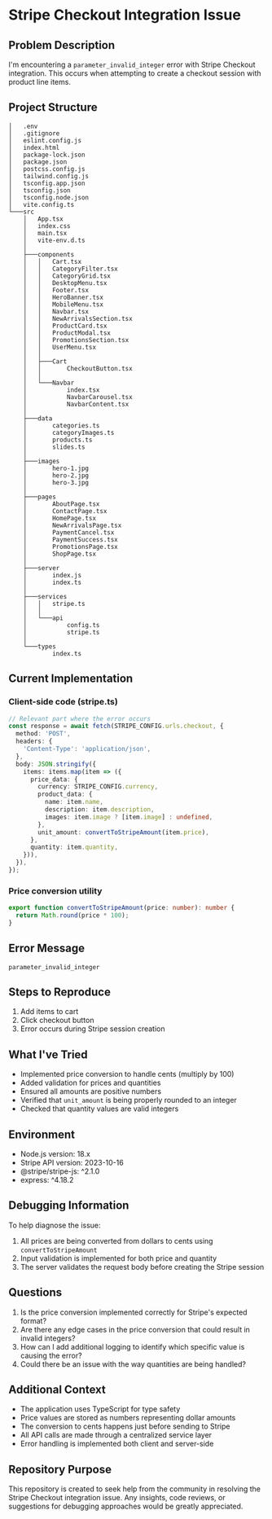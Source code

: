 # Stripe Checkout Integration Issue

## Problem Description
I'm encountering a `parameter_invalid_integer` error with Stripe Checkout integration. This occurs when attempting to create a checkout session with product line items.

## Project Structure
```
│   .env
│   .gitignore
│   eslint.config.js
│   index.html
│   package-lock.json
│   package.json
│   postcss.config.js
│   tailwind.config.js
│   tsconfig.app.json
│   tsconfig.json
│   tsconfig.node.json
│   vite.config.ts
└───src
    │   App.tsx
    │   index.css
    │   main.tsx
    │   vite-env.d.ts
    │   
    ├───components
    │   │   Cart.tsx
    │   │   CategoryFilter.tsx
    │   │   CategoryGrid.tsx
    │   │   DesktopMenu.tsx
    │   │   Footer.tsx
    │   │   HeroBanner.tsx
    │   │   MobileMenu.tsx
    │   │   Navbar.tsx
    │   │   NewArrivalsSection.tsx
    │   │   ProductCard.tsx
    │   │   ProductModal.tsx
    │   │   PromotionsSection.tsx
    │   │   UserMenu.tsx
    │   │   
    │   ├───Cart
    │   │       CheckoutButton.tsx
    │   │       
    │   └───Navbar
    │           index.tsx
    │           NavbarCarousel.tsx
    │           NavbarContent.tsx
    │           
    ├───data
    │       categories.ts
    │       categoryImages.ts
    │       products.ts
    │       slides.ts
    │       
    ├───images
    │       hero-1.jpg
    │       hero-2.jpg
    │       hero-3.jpg
    │       
    ├───pages
    │       AboutPage.tsx
    │       ContactPage.tsx
    │       HomePage.tsx
    │       NewArrivalsPage.tsx
    │       PaymentCancel.tsx
    │       PaymentSuccess.tsx
    │       PromotionsPage.tsx
    │       ShopPage.tsx
    │       
    ├───server
    │       index.js
    │       index.ts
    │       
    ├───services
    │   │   stripe.ts
    │   │   
    │   └───api
    │           config.ts
    │           stripe.ts
    │           
    └───types
            index.ts
```

## Current Implementation

### Client-side code (stripe.ts)
```typescript
// Relevant part where the error occurs
const response = await fetch(STRIPE_CONFIG.urls.checkout, {
  method: 'POST',
  headers: {
    'Content-Type': 'application/json',
  },
  body: JSON.stringify({
    items: items.map(item => ({
      price_data: {
        currency: STRIPE_CONFIG.currency,
        product_data: {
          name: item.name,
          description: item.description,
          images: item.image ? [item.image] : undefined,
        },
        unit_amount: convertToStripeAmount(item.price),
      },
      quantity: item.quantity,
    })),
  }),
});
```

### Price conversion utility
```typescript
export function convertToStripeAmount(price: number): number {
  return Math.round(price * 100);
}
```

## Error Message
```
parameter_invalid_integer
```

## Steps to Reproduce
1. Add items to cart
2. Click checkout button
3. Error occurs during Stripe session creation

## What I've Tried
- Implemented price conversion to handle cents (multiply by 100)
- Added validation for prices and quantities
- Ensured all amounts are positive numbers
- Verified that `unit_amount` is being properly rounded to an integer
- Checked that quantity values are valid integers

## Environment
- Node.js version: 18.x
- Stripe API version: 2023-10-16
- @stripe/stripe-js: ^2.1.0
- express: ^4.18.2

## Debugging Information
To help diagnose the issue:
1. All prices are being converted from dollars to cents using `convertToStripeAmount`
2. Input validation is implemented for both price and quantity
3. The server validates the request body before creating the Stripe session

## Questions
1. Is the price conversion implemented correctly for Stripe's expected format?
2. Are there any edge cases in the price conversion that could result in invalid integers?
3. How can I add additional logging to identify which specific value is causing the error?
4. Could there be an issue with the way quantities are being handled?

## Additional Context
- The application uses TypeScript for type safety
- Price values are stored as numbers representing dollar amounts
- The conversion to cents happens just before sending to Stripe
- All API calls are made through a centralized service layer
- Error handling is implemented both client and server-side

## Repository Purpose
This repository is created to seek help from the community in resolving the Stripe Checkout integration issue. Any insights, code reviews, or suggestions for debugging approaches would be greatly appreciated.
